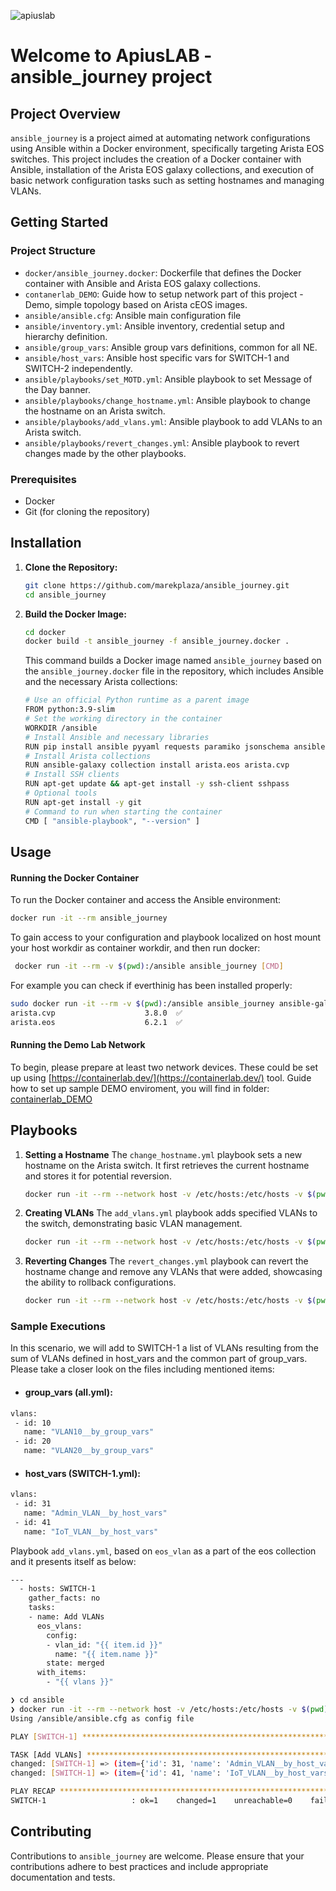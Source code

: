 
 ![apiuslab](https://marekplaza.github.io/apiuslab/apiuslab.png)


 # Welcome to ApiusLAB - ansible_journey project
 
 ## Project Overview
 
 `ansible_journey` is a project aimed at automating network configurations using Ansible within a Docker environment, specifically targeting Arista EOS switches. This project includes the creation of a Docker container with Ansible, installation of the Arista EOS galaxy collections, and execution of basic network configuration tasks such as setting hostnames and managing VLANs.
 
 ## Getting Started

 ### Project Structure
 
 - `docker/ansible_journey.docker`: Dockerfile that defines the Docker container with Ansible and Arista EOS galaxy collections.
 - `contanerlab_DEMO`: Guide how to setup network part of this project - Demo, simple topology based on Arista cEOS images.
 - `ansible/ansible.cfg`: Ansible main configuration file
 - `ansible/inventory.yml`: Ansible inventory, credential setup and hierarchy definition.
 - `ansible/group_vars`: Ansible group vars definitions, common for all NE.
 - `ansible/host_vars`: Ansible host specific vars for SWITCH-1 and SWITCH-2 independently.
 - `ansible/playbooks/set_MOTD.yml`: Ansible playbook to set Message of the Day banner.
 - `ansible/playbooks/change_hostname.yml`: Ansible playbook to change the hostname on an Arista switch.
 - `ansible/playbooks/add_vlans.yml`: Ansible playbook to add VLANs to an Arista switch.
 - `ansible/playbooks/revert_changes.yml`: Ansible playbook to revert changes made by the other playbooks.
 
 ### Prerequisites
 
 - Docker
 - Git (for cloning the repository)
 
 ## Installation
 
 1. **Clone the Repository:**
    ```bash
    git clone https://github.com/marekplaza/ansible_journey.git
    cd ansible_journey
    ```
 
 2. **Build the Docker Image:**
    ```bash
    cd docker
    docker build -t ansible_journey -f ansible_journey.docker .
    ```
 
    This command builds a Docker image named `ansible_journey` based on the `ansible_journey.docker` file in the repository, which includes Ansible and the necessary Arista collections:

    ```bash
    # Use an official Python runtime as a parent image
    FROM python:3.9-slim
    # Set the working directory in the container
    WORKDIR /ansible
    # Install Ansible and necessary libraries
    RUN pip install ansible pyyaml requests paramiko jsonschema ansible-pylibssh
    # Install Arista collections
    RUN ansible-galaxy collection install arista.eos arista.cvp
    # Install SSH clients
    RUN apt-get update && apt-get install -y ssh-client sshpass
    # Optional tools
    RUN apt-get install -y git
    # Command to run when starting the container
    CMD [ "ansible-playbook", "--version" ]
    ```
 
 ## Usage
 
 #### Running the Docker Container
 
 To run the Docker container and access the Ansible environment:
 
 ```bash
 docker run -it --rm ansible_journey
 ```
 
 To gain access to your configuration and playbook localized on host mount your host workdir as container workdir, and then run docker:

```bash
 docker run -it --rm -v $(pwd):/ansible ansible_journey [CMD]
```

For example you can check if everthinig has been installed properly:
```bash
sudo docker run -it --rm -v $(pwd):/ansible ansible_journey ansible-galaxy collection list |grep arista
arista.cvp                    3.8.0  ✅
arista.eos                    6.2.1  ✅
```

 #### Running the Demo Lab Network

 To begin, please prepare at least two network devices. These could be set up using [https://containerlab.dev/](https://containerlab.dev/) tool.
 Guide how to set up sample DEMO enviroment, you will find in folder: [containerlab_DEMO](containerlab_DEMO)
 

 
 ## Playbooks
 
 1. **Setting a Hostname**
    The `change_hostname.yml` playbook sets a new hostname on the Arista switch. It first retrieves the current hostname and stores it for potential reversion.

    ```bash
    docker run -it --rm --network host -v /etc/hosts:/etc/hosts -v $(pwd):/ansible ansible_journey ansible-playbook ./playbooks/set_motd.yml -i inventory.yml
    ```
 
2. **Creating VLANs**
    The `add_vlans.yml` playbook adds specified VLANs to the switch, demonstrating basic VLAN management.
   ```bash
   docker run -it --rm --network host -v /etc/hosts:/etc/hosts -v $(pwd):/ansible ansible_journey ansible-playbook ./playbooks/add_vlans.yml -i inventory.yml
   ```
 
3. **Reverting Changes**
    The `revert_changes.yml` playbook can revert the hostname change and remove any VLANs that were added, showcasing the ability to rollback configurations.
   ```bash
   docker run -it --rm --network host -v /etc/hosts:/etc/hosts -v $(pwd):/ansible ansible_journey ansible-playbook ./playbooks/revert_changes.yml -i inventory.yml
   ```

 
 ### Sample Executions
 
In this scenario, we will add to SWITCH-1 a list of VLANs resulting from the sum of VLANs defined in host_vars and the common part of group_vars. Please take a closer look on the files including mentioned items:

 - #### group_vars (all.yml):
 ```bash
 vlans:
  - id: 10
    name: "VLAN10__by_group_vars"
  - id: 20
    name: "VLAN20__by_group_vars"
 ```

 - #### host_vars (SWITCH-1.yml):
 ```bash
vlans:
  - id: 31
    name: "Admin_VLAN__by_host_vars"
  - id: 41
    name: "IoT_VLAN__by_host_vars"
 ```
Playbook `add_vlans.yml`, based on `eos_vlan` as a part of the eos collection and it presents itself as below:
   ```bash
   ---
     - hosts: SWITCH-1
       gather_facts: no
       tasks:
       - name: Add VLANs
         eos_vlans:
           config:
           - vlan_id: "{{ item.id }}"
             name: "{{ item.name }}"
           state: merged
         with_items: 
           - "{{ vlans }}"
   ```


   ```bash
   ❯ cd ansible
❯ docker run -it --rm --network host -v /etc/hosts:/etc/hosts -v $(pwd):/ansible ansible_journey ansible-playbook ./playbooks/add_vlans.yml -i inventory.yml -v
Using /ansible/ansible.cfg as config file

PLAY [SWITCH-1] ******************************************************************************************************************************************************************************************************

TASK [Add VLANs] *****************************************************************************************************************************************************************************************************
changed: [SWITCH-1] => (item={'id': 31, 'name': 'Admin_VLAN__by_host_vars'}) => {"after": [{"name": "VLAN10bygroupvars", "state": "active", "vlan_id": 10}, {"name": "VLAN20_by_group_vars", "state": "active", "vlan_id": 20}, {"name": "Admin_VLAN__by_host_vars", "state": "active", "vlan_id": 31}], "ansible_loop_var": "item", "before": [{"name": "VLAN10bygroupvars", "state": "active", "vlan_id": 10}, {"name": "VLAN20_by_group_vars", "state": "active", "vlan_id": 20}], "changed": true, "commands": ["vlan 31", "name Admin_VLAN__by_host_vars"], "item": {"id": 31, "name": "Admin_VLAN__by_host_vars"}}
changed: [SWITCH-1] => (item={'id': 41, 'name': 'IoT_VLAN__by_host_vars'}) => {"after": [{"name": "VLAN10bygroupvars", "state": "active", "vlan_id": 10}, {"name": "VLAN20_by_group_vars", "state": "active", "vlan_id": 20}, {"name": "Admin_VLAN__by_host_vars", "state": "active", "vlan_id": 31}, {"name": "IoT_VLAN__by_host_vars", "state": "active", "vlan_id": 41}], "ansible_loop_var": "item", "before": [{"name": "VLAN10bygroupvars", "state": "active", "vlan_id": 10}, {"name": "VLAN20_by_group_vars", "state": "active", "vlan_id": 20}, {"name": "Admin_VLAN__by_host_vars", "state": "active", "vlan_id": 31}], "changed": true, "commands": ["vlan 41", "name IoT_VLAN__by_host_vars"], "item": {"id": 41, "name": "IoT_VLAN__by_host_vars"}}

PLAY RECAP ***********************************************************************************************************************************************************************************************************
SWITCH-1                   : ok=1    changed=1    unreachable=0    failed=0    skipped=0    rescued=0    ignored=0   
   ```

## Contributing
 
 Contributions to `ansible_journey` are welcome. Please ensure that your contributions adhere to best practices and include appropriate documentation and tests.

